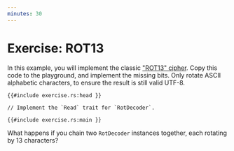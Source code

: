```yaml
---
minutes: 30
---
```


# Exercise: ROT13

In this example, you will implement the classic ["ROT13"
cipher](https://en.wikipedia.org/wiki/ROT13). Copy this code to the playground,
and implement the missing bits. Only rotate ASCII alphabetic characters, to
ensure the result is still valid UTF-8.

```rust,compile_fail
{{#include exercise.rs:head }}

// Implement the `Read` trait for `RotDecoder`.

{{#include exercise.rs:main }}
```

What happens if you chain two `RotDecoder` instances together, each rotating by
13 characters?
